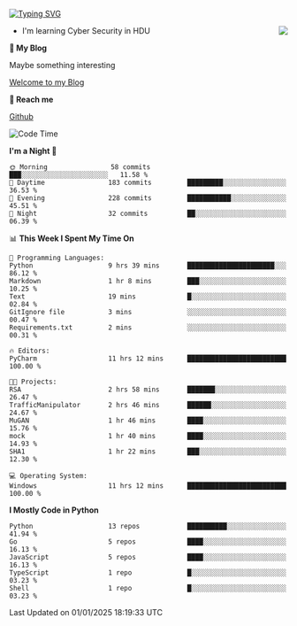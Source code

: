 [![Typing SVG](https://readme-typing-svg.herokuapp.com?font=Fira+Code&pause=1000&random=false&width=450&height=60&lines=Hello+%F0%9F%91%8B%F0%9F%8F%BB;I'm+JBNRZ)](https://git.io/typing-svg)

<a href="#">
  <img align="right" src="https://github-readme-stats.vercel.app/api?username=JBNRZ&show_icons=true&bg_color=15,f2f7fd,E0EAFC" />
</a>

- I'm learning Cyber Security in HDU

 **🌱 My Blog**

Maybe something interesting

[Welcome to my Blog](https://jbnrz.com.cn/)

 **💬 Reach me** 

[Github](https://github.com/JBNRZ)


<!--START_SECTION:waka-->
![Code Time](http://img.shields.io/badge/Code%20Time-798%20hrs%204%20mins-blue)

**I'm a Night 🦉** 

```text
🌞 Morning                58 commits          ███░░░░░░░░░░░░░░░░░░░░░░   11.58 % 
🌆 Daytime                183 commits         █████████░░░░░░░░░░░░░░░░   36.53 % 
🌃 Evening                228 commits         ███████████░░░░░░░░░░░░░░   45.51 % 
🌙 Night                  32 commits          ██░░░░░░░░░░░░░░░░░░░░░░░   06.39 % 
```


📊 **This Week I Spent My Time On** 

```text
💬 Programming Languages: 
Python                   9 hrs 39 mins       ██████████████████████░░░   86.12 % 
Markdown                 1 hr 8 mins         ███░░░░░░░░░░░░░░░░░░░░░░   10.25 % 
Text                     19 mins             █░░░░░░░░░░░░░░░░░░░░░░░░   02.84 % 
GitIgnore file           3 mins              ░░░░░░░░░░░░░░░░░░░░░░░░░   00.47 % 
Requirements.txt         2 mins              ░░░░░░░░░░░░░░░░░░░░░░░░░   00.31 % 

🔥 Editors: 
PyCharm                  11 hrs 12 mins      █████████████████████████   100.00 % 

🐱‍💻 Projects: 
RSA                      2 hrs 58 mins       ███████░░░░░░░░░░░░░░░░░░   26.47 % 
TrafficManipulator       2 hrs 46 mins       ██████░░░░░░░░░░░░░░░░░░░   24.67 % 
MuGAN                    1 hr 46 mins        ████░░░░░░░░░░░░░░░░░░░░░   15.76 % 
mock                     1 hr 40 mins        ████░░░░░░░░░░░░░░░░░░░░░   14.93 % 
SHA1                     1 hr 22 mins        ███░░░░░░░░░░░░░░░░░░░░░░   12.30 % 

💻 Operating System: 
Windows                  11 hrs 12 mins      █████████████████████████   100.00 % 
```

**I Mostly Code in Python** 

```text
Python                   13 repos            ██████████░░░░░░░░░░░░░░░   41.94 % 
Go                       5 repos             ████░░░░░░░░░░░░░░░░░░░░░   16.13 % 
JavaScript               5 repos             ████░░░░░░░░░░░░░░░░░░░░░   16.13 % 
TypeScript               1 repo              █░░░░░░░░░░░░░░░░░░░░░░░░   03.23 % 
Shell                    1 repo              █░░░░░░░░░░░░░░░░░░░░░░░░   03.23 % 
```




 Last Updated on 01/01/2025 18:19:33 UTC
<!--END_SECTION:waka-->
